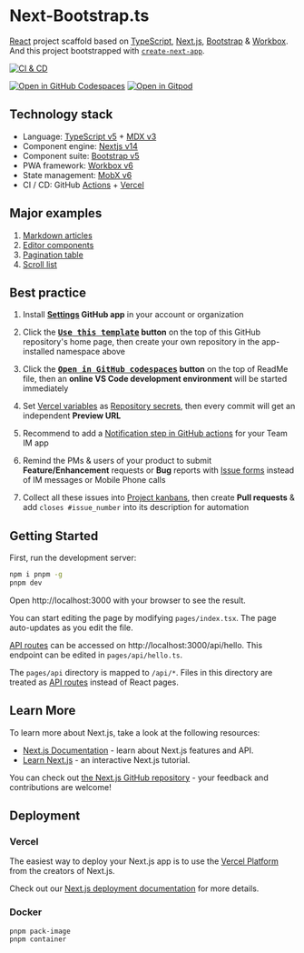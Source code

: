 # Next-Bootstrap.ts

[React][1] project scaffold based on [TypeScript][2], [Next.js][3], [Bootstrap][4] & [Workbox][5]. And this project bootstrapped with [`create-next-app`][6].

[![CI & CD](https://github.com/idea2app/Next-Bootstrap-ts/actions/workflows/main.yml/badge.svg)][7]

[![Open in GitHub Codespaces](https://github.com/codespaces/badge.svg)][8] [![Open in Gitpod](https://gitpod.io/button/open-in-gitpod.svg)][9]

## Technology stack

- Language: [TypeScript v5][10] + [MDX v3][11]
- Component engine: [Nextjs v14][12]
- Component suite: [Bootstrap v5][13]
- PWA framework: [Workbox v6][14]
- State management: [MobX v6][15]
- CI / CD: GitHub [Actions][16] + [Vercel][17]

## Major examples

1. [Markdown articles](pages/article/)
2. [Editor components](pages/component.tsx)
3. [Pagination table](pages/pagination.tsx)
4. [Scroll list](pages/scroll-list.tsx)

## Best practice

1.  Install **[Settings][18] GitHub app** in your account or organization

2.  Click the **[<kbd>Use this template</kbd>][19] button** on the top of this GitHub repository's home page, then create your own repository in the app-installed namespace above

3.  Click the **[<kbd>Open in GitHub codespaces</kbd>][20] button** on the top of ReadMe file, then an **online VS Code development environment** will be started immediately

4.  Set [Vercel variables][21] as [Repository secrets][22], then every commit will get an independent **Preview URL**

5.  Recommend to add a [Notification step in GitHub actions][23] for your Team IM app

6.  Remind the PMs & users of your product to submit **Feature/Enhancement** requests or **Bug** reports with [Issue forms][24] instead of IM messages or Mobile Phone calls

7.  Collect all these issues into [Project kanbans][25], then create **Pull requests** & add `closes #issue_number` into its description for automation

## Getting Started

First, run the development server:

```bash
npm i pnpm -g
pnpm dev
```

Open http://localhost:3000 with your browser to see the result.

You can start editing the page by modifying `pages/index.tsx`. The page auto-updates as you edit the file.

[API routes][26] can be accessed on http://localhost:3000/api/hello. This endpoint can be edited in `pages/api/hello.ts`.

The `pages/api` directory is mapped to `/api/*`. Files in this directory are treated as [API routes][27] instead of React pages.

## Learn More

To learn more about Next.js, take a look at the following resources:

- [Next.js Documentation][28] - learn about Next.js features and API.
- [Learn Next.js][29] - an interactive Next.js tutorial.

You can check out [the Next.js GitHub repository][30] - your feedback and contributions are welcome!

## Deployment

### Vercel

The easiest way to deploy your Next.js app is to use the [Vercel Platform][17] from the creators of Next.js.

Check out our [Next.js deployment documentation][31] for more details.

### Docker

```shell
pnpm pack-image
pnpm container
```

[1]: https://react.dev/
[2]: https://www.typescriptlang.org/
[3]: https://nextjs.org/
[4]: https://getbootstrap.com/
[5]: https://developers.google.com/web/tools/workbox
[6]: https://github.com/vercel/next.js/tree/canary/packages/create-next-app
[7]: https://github.com/idea2app/Next-Bootstrap-ts/actions/workflows/main.yml
[8]: https://codespaces.new/idea2app/Next-Bootstrap-ts
[9]: https://gitpod.io/?autostart=true#https://github.com/idea2app/Next-Bootstrap-ts
[10]: https://www.typescriptlang.org/
[11]: https://mdxjs.com/
[12]: https://nextjs.org/
[13]: https://getbootstrap.com/
[14]: https://developers.google.com/web/tools/workbox
[15]: https://mobx.js.org/
[16]: https://github.com/features/actions
[17]: https://vercel.com/new?utm_medium=default-template&filter=next.js&utm_source=create-next-app&utm_campaign=create-next-app-readme
[18]: https://github.com/apps/settings
[19]: https://github.com/new?template_name=Next-Bootstrap-ts&template_owner=idea2app
[20]: https://codespaces.new/idea2app/Next-Bootstrap-ts
[21]: https://github.com/idea2app/Next-Bootstrap-ts/blob/80967ed49045af9dbcf4d3695a2c39d53a6f71f1/.github/workflows/pull-request.yml#L9-L12
[22]: https://github.com/idea2app/Next-Bootstrap-ts/settings/secrets/actions
[23]: https://github.com/kaiyuanshe/kaiyuanshe.github.io/blob/bb4675a56bf1d6b207231313da5ed0af7cf0ebd6/.github/workflows/pull-request.yml#L32-L56
[24]: https://github.com/idea2app/Next-Bootstrap-ts/issues/new/choose
[25]: https://github.com/idea2app/Next-Bootstrap-ts/projects
[26]: https://nextjs.org/docs/api-routes/introduction
[27]: https://nextjs.org/docs/api-routes/introduction
[28]: https://nextjs.org/docs
[29]: https://nextjs.org/learn
[30]: https://github.com/vercel/next.js/
[31]: https://nextjs.org/docs/deployment

